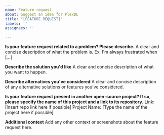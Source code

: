 ```yaml
---
name: Feature request
about: Suggest an idea for PlexDL
title: "[FEATURE REQUEST]"
labels: ''
assignees: ''

---
```


**Is your feature request related to a problem? Please describe.**
A clear and concise description of what the problem is. Ex. I'm always frustrated when [...]

**Describe the solution you'd like**
A clear and concise description of what you want to happen.

**Describe alternatives you've considered**
A clear and concise description of any alternative solutions or features you've considered.

**Is your feature request present in another open-source project? If so, please specify the name of this project and a link to its repository.**
Link: [Insert repo link here if possible]
Project Name: [Type the name of the project here if possible]

**Additional context**
Add any other context or screenshots about the feature request here.
